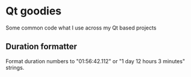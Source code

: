 # Qt goodies

Some common code what I use across my Qt based projects

## Duration formatter

Format duration numbers to "01:56:42.112" or "1 day 12 hours 3 minutes" strings.
